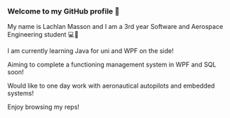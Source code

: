 ### Welcome to my GitHub profile 👋

My name is Lachlan Masson and I am a 3rd year Software and Aerospace Engineering student 💻🚀 <br/>

I am currently learning Java for uni and WPF on the side! <br/>

Aiming to complete a functioning management system in WPF and SQL soon! <br/>

Would like to one day work with aeronautical autopilots and embedded systems! <br/>

Enjoy browsing my reps!




